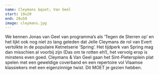 ```yaml
---
name: Cleymans &quot; Van Geel
start: 19u20
end: 20u50
image: cleymans.jpg
---
```

We kennen Jonas van Geel van programma’s als ‘Tegen de Sterren op’ en het lijkt ook nog niet zo lang geleden dat Jelle Cleymans de rol van Evert vertolkte in de populaire Ketnetserie ‘Spring’. Het tijdperk van Spring mag dan misschien al voorbij zijn (Das om te rotten eh!), het vervolg erop is minstens even goed. Cleymans & Van Geel gaan het Sint-Pietersplein plat spelen met een geweldige coverband en een repertoire vol Vlaamse klassiekers met een eigenzinnige twist. Dit MOET je gezien hebben.
